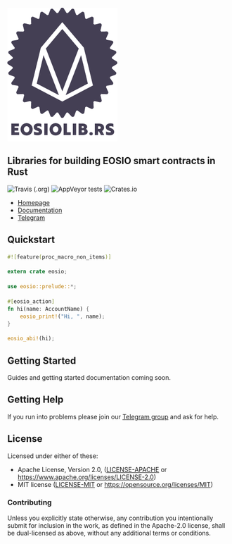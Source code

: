 ![eosiolib.rs](logo.png)

## Libraries for building EOSIO smart contracts in Rust

![Travis (.org)](https://img.shields.io/travis/rust-lang/rust.svg?style=flat-square)
![AppVeyor tests](https://img.shields.io/appveyor/tests/NZSmartie/coap-net-iu0to.svg?style=flat-square)
![Crates.io](https://img.shields.io/crates/v/rustc-serialize.svg?style=flat-square)

- [Homepage](#)
- [Documentation](#)
- [Telegram](#)

## Quickstart

```rust
#![feature(proc_macro_non_items)]

extern crate eosio;

use eosio::prelude::*;

#[eosio_action]
fn hi(name: AccountName) {
    eosio_print!("Hi, ", name);
}

eosio_abi!(hi);
```

## Getting Started

Guides and getting started documentation coming soon.

## Getting Help

If you run into problems please join our [Telegram group](https://t.me/SaganSoftware) and ask for help.

## License

Licensed under either of these:

 * Apache License, Version 2.0, ([LICENSE-APACHE](LICENSE-APACHE) or
   https://www.apache.org/licenses/LICENSE-2.0)
 * MIT license ([LICENSE-MIT](LICENSE-MIT) or
   https://opensource.org/licenses/MIT)

### Contributing

Unless you explicitly state otherwise, any contribution you intentionally submit
for inclusion in the work, as defined in the Apache-2.0 license, shall be
dual-licensed as above, without any additional terms or conditions.
